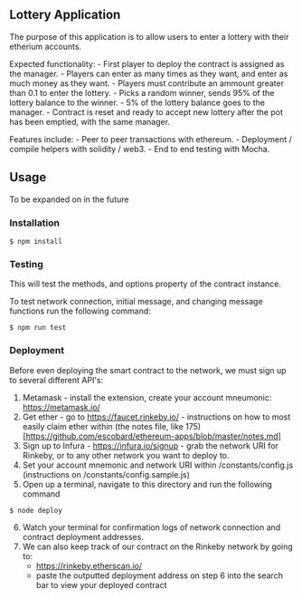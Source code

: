 ## Lottery Application

The purpose of this application is to allow users to enter a lottery with their etherium accounts.

Expected functionality:
	- First player to deploy the contract is assigned as the manager.
	- Players can enter as many times as they want, and enter as much money as they want.
	- Players must contribute an ammount greater than 0.1 to enter the lottery.
	- Picks a random winner, sends 95% of the lottery balance to the winner.
	- 5% of the lottery balance goes to the manager.
	- Contract is reset and ready to accept new lottery after the pot has been emptied, with the same manager.

Features include:
	- Peer to peer transactions with ethereum.
	- Deployment / compile helpers with solidity / web3.
	- End to end testing with Mocha.

## Usage

To be expanded on in the future

### Installation

```
$ npm install
```

### Testing

This will test the methods, and options property of the contract instance.

To test network connection, initial message, and changing message functions run the following command:

```
$ npm run test
```

### Deployment

Before even deploying the smart contract to the network, we must sign up to several different API's:

1) Metamask - install the extension, create your account mneumonic: https://metamask.io/
2) Get ether - go to https://faucet.rinkeby.io/ - instructions on how to most easily claim ether within (the notes file, like 175)[https://github.com/escobard/ethereum-apps/blob/master/notes.md]
3) Sign up to Infura - https://infura.io/signup - grab the network URI for Rinkeby, or to any other network you want to deploy to.
4) Set your account mnemonic and network URI within /constants/config.js (instructions on /constants/config.sample.js)
5) Open up a terminal, navigate to this directory and run the following command

```
$ node deploy
```

6) Watch your terminal for confirmation logs of network connection and contract deployment addresses.
7) We can also keep track of our contract on the Rinkeby network by going to:
	- https://rinkeby.etherscan.io/
	- paste the outputted deployment address on step 6 into the search bar to view your deployed contract
